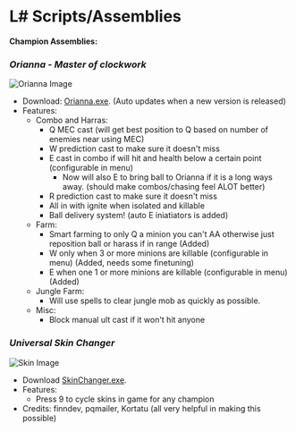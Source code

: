 L# Scripts/Assemblies
==

**Champion Assemblies:**

### *Orianna - Master of clockwork*
![Orianna Image](https://github.com/trelli/LeagueSharp/blob/stable/Orianna/Orianna/Orianna.jpg?raw=true)

 * Download: [Orianna.exe]. (Auto updates when a new version is released)
 * Features:
    * Combo and Harras:
      * Q MEC cast (will get best position to Q based on number of enemies near using MEC)
      * W prediction cast to make sure it doesn't miss 
      * E cast in combo if will hit and health below a certain point (configurable in menu)
         * Now will also E to bring ball to Orianna if it is a long ways away. (should make combos/chasing feel ALOT better) 
      * R prediction cast to make sure it doesn't miss
      * All in with ignite when isolated and killable
      * Ball delivery system! (auto E iniatiators is added)
    * Farm: 
      * Smart farming to only Q a minion you can't AA otherwise just reposition ball or harass if in range (Added)
      * W only when 3 or more minions are killable (configurable in menu) (Added, needs some finetuning)
      * E when one 1 or more minions are killable (configurable in menu) (Added)
    * Jungle Farm:
      * Will use spells to clear jungle mob as quickly as possible. 
    * Misc:
      * Block manual ult cast if it won't hit anyone 
  
[Orianna.exe]: https://github.com/trelli/LeagueSharp/raw/stable/Orianna/Release/Orianna.exe

### *Universal Skin Changer*
![Skin Image](http://www.ggwallpaper.com/file/6743/600x338/16:9/league-of-legends-soccer-stars-world-cup-skins_702111436.jpg)

 * Download [SkinChanger.exe].
 * Features:
   * Press 9 to cycle skins in game for any champion
 * Credits: finndev, pqmailer, Kortatu (all very helpful in making this possible) 

[SkinChanger.exe]: https://github.com/trelli/LeagueSharp/blob/stable/Skin%20Changer/Release/Skin%20Changer.exe?raw=true

